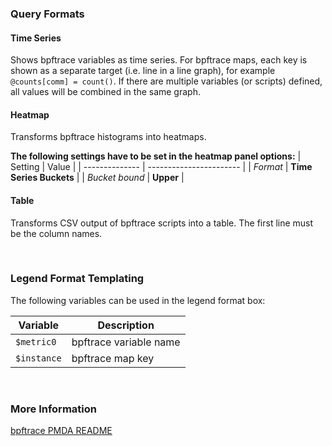 ### Query Formats

#### Time Series
Shows bpftrace variables as time series.
For bpftrace maps, each key is shown as a separate target (i.e. line in a line graph), for example `@counts[comm] = count()`.
If there are multiple variables (or scripts) defined, all values will be combined in the same graph.

#### Heatmap
Transforms bpftrace histograms into heatmaps.

**The following settings have to be set in the heatmap panel options:**
| Setting        | Value                   |
| -------------- | ----------------------- |
| *Format*       | **Time Series Buckets** |
| *Bucket bound* | **Upper**               |
&nbsp;

#### Table
Transforms CSV output of bpftrace scripts into a table.
The first line must be the column names.

&nbsp;
### Legend Format Templating
The following variables can be used in the legend format box:

| Variable      | Description            |
| ------------- |----------------------- |
| `$metric0`    | bpftrace variable name |
| `$instance`   | bpftrace map key       |
&nbsp;

### More Information
[bpftrace PMDA README](https://github.com/performancecopilot/pcp/blob/master/src/pmdas/bpftrace/README.md)
